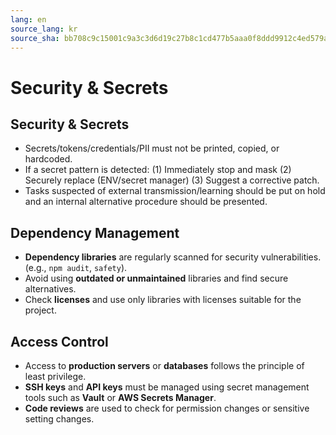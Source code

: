 ```yaml
---
lang: en
source_lang: kr
source_sha: bb708c9c15001c9a3c3d6d19c27b8c1cd477b5aaa0f8ddd9912c4ed579a69238
---
```

# Security & Secrets

## Security & Secrets
- Secrets/tokens/credentials/PII must not be printed, copied, or hardcoded.
- If a secret pattern is detected: (1) Immediately stop and mask (2) Securely replace (ENV/secret manager) (3) Suggest a corrective patch.
- Tasks suspected of external transmission/learning should be put on hold and an internal alternative procedure should be presented.

## Dependency Management
- **Dependency libraries** are regularly scanned for security vulnerabilities. (e.g., `npm audit`, `safety`).
- Avoid using **outdated or unmaintained** libraries and find secure alternatives.
- Check **licenses** and use only libraries with licenses suitable for the project.

## Access Control
- Access to **production servers** or **databases** follows the principle of least privilege.
- **SSH keys** and **API keys** must be managed using secret management tools such as **Vault** or **AWS Secrets Manager**.
- **Code reviews** are used to check for permission changes or sensitive setting changes.
